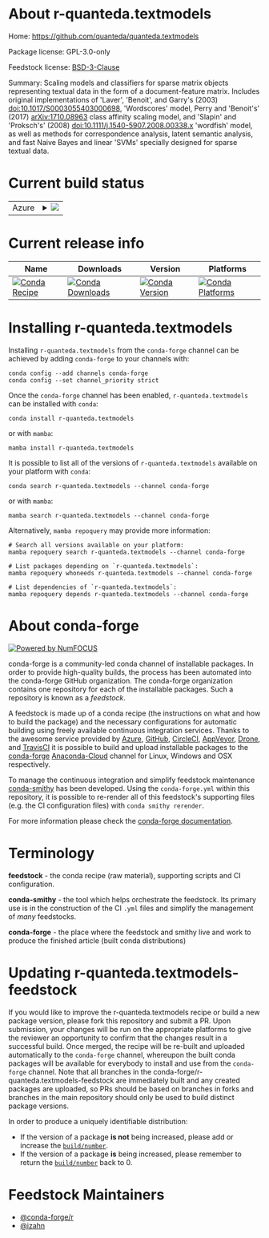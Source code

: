About r-quanteda.textmodels
===========================

Home: https://github.com/quanteda/quanteda.textmodels

Package license: GPL-3.0-only

Feedstock license: [BSD-3-Clause](https://github.com/conda-forge/r-quanteda.textmodels-feedstock/blob/main/LICENSE.txt)

Summary: Scaling models and classifiers for sparse matrix objects representing textual data in the form of a document-feature matrix.  Includes original implementations of 'Laver', 'Benoit', and Garry's (2003) <doi:10.1017/S0003055403000698>, 'Wordscores' model, Perry and 'Benoit's' (2017) <arXiv:1710.08963> class affinity scaling model, and 'Slapin' and 'Proksch's' (2008) <doi:10.1111/j.1540-5907.2008.00338.x> 'wordfish' model, as well as methods for correspondence analysis, latent semantic analysis, and fast Naive Bayes and linear 'SVMs' specially designed for sparse textual data.

Current build status
====================


<table>
    
  <tr>
    <td>Azure</td>
    <td>
      <details>
        <summary>
          <a href="https://dev.azure.com/conda-forge/feedstock-builds/_build/latest?definitionId=12645&branchName=main">
            <img src="https://dev.azure.com/conda-forge/feedstock-builds/_apis/build/status/r-quanteda.textmodels-feedstock?branchName=main">
          </a>
        </summary>
        <table>
          <thead><tr><th>Variant</th><th>Status</th></tr></thead>
          <tbody><tr>
              <td>linux_64_r_base4.0</td>
              <td>
                <a href="https://dev.azure.com/conda-forge/feedstock-builds/_build/latest?definitionId=12645&branchName=main">
                  <img src="https://dev.azure.com/conda-forge/feedstock-builds/_apis/build/status/r-quanteda.textmodels-feedstock?branchName=main&jobName=linux&configuration=linux_64_r_base4.0" alt="variant">
                </a>
              </td>
            </tr><tr>
              <td>linux_64_r_base4.1</td>
              <td>
                <a href="https://dev.azure.com/conda-forge/feedstock-builds/_build/latest?definitionId=12645&branchName=main">
                  <img src="https://dev.azure.com/conda-forge/feedstock-builds/_apis/build/status/r-quanteda.textmodels-feedstock?branchName=main&jobName=linux&configuration=linux_64_r_base4.1" alt="variant">
                </a>
              </td>
            </tr><tr>
              <td>osx_64_r_base4.0</td>
              <td>
                <a href="https://dev.azure.com/conda-forge/feedstock-builds/_build/latest?definitionId=12645&branchName=main">
                  <img src="https://dev.azure.com/conda-forge/feedstock-builds/_apis/build/status/r-quanteda.textmodels-feedstock?branchName=main&jobName=osx&configuration=osx_64_r_base4.0" alt="variant">
                </a>
              </td>
            </tr><tr>
              <td>osx_64_r_base4.1</td>
              <td>
                <a href="https://dev.azure.com/conda-forge/feedstock-builds/_build/latest?definitionId=12645&branchName=main">
                  <img src="https://dev.azure.com/conda-forge/feedstock-builds/_apis/build/status/r-quanteda.textmodels-feedstock?branchName=main&jobName=osx&configuration=osx_64_r_base4.1" alt="variant">
                </a>
              </td>
            </tr><tr>
              <td>win_64_r_base4.0</td>
              <td>
                <a href="https://dev.azure.com/conda-forge/feedstock-builds/_build/latest?definitionId=12645&branchName=main">
                  <img src="https://dev.azure.com/conda-forge/feedstock-builds/_apis/build/status/r-quanteda.textmodels-feedstock?branchName=main&jobName=win&configuration=win_64_r_base4.0" alt="variant">
                </a>
              </td>
            </tr><tr>
              <td>win_64_r_base4.1</td>
              <td>
                <a href="https://dev.azure.com/conda-forge/feedstock-builds/_build/latest?definitionId=12645&branchName=main">
                  <img src="https://dev.azure.com/conda-forge/feedstock-builds/_apis/build/status/r-quanteda.textmodels-feedstock?branchName=main&jobName=win&configuration=win_64_r_base4.1" alt="variant">
                </a>
              </td>
            </tr>
          </tbody>
        </table>
      </details>
    </td>
  </tr>
</table>

Current release info
====================

| Name | Downloads | Version | Platforms |
| --- | --- | --- | --- |
| [![Conda Recipe](https://img.shields.io/badge/recipe-r--quanteda.textmodels-green.svg)](https://anaconda.org/conda-forge/r-quanteda.textmodels) | [![Conda Downloads](https://img.shields.io/conda/dn/conda-forge/r-quanteda.textmodels.svg)](https://anaconda.org/conda-forge/r-quanteda.textmodels) | [![Conda Version](https://img.shields.io/conda/vn/conda-forge/r-quanteda.textmodels.svg)](https://anaconda.org/conda-forge/r-quanteda.textmodels) | [![Conda Platforms](https://img.shields.io/conda/pn/conda-forge/r-quanteda.textmodels.svg)](https://anaconda.org/conda-forge/r-quanteda.textmodels) |

Installing r-quanteda.textmodels
================================

Installing `r-quanteda.textmodels` from the `conda-forge` channel can be achieved by adding `conda-forge` to your channels with:

```
conda config --add channels conda-forge
conda config --set channel_priority strict
```

Once the `conda-forge` channel has been enabled, `r-quanteda.textmodels` can be installed with `conda`:

```
conda install r-quanteda.textmodels
```

or with `mamba`:

```
mamba install r-quanteda.textmodels
```

It is possible to list all of the versions of `r-quanteda.textmodels` available on your platform with `conda`:

```
conda search r-quanteda.textmodels --channel conda-forge
```

or with `mamba`:

```
mamba search r-quanteda.textmodels --channel conda-forge
```

Alternatively, `mamba repoquery` may provide more information:

```
# Search all versions available on your platform:
mamba repoquery search r-quanteda.textmodels --channel conda-forge

# List packages depending on `r-quanteda.textmodels`:
mamba repoquery whoneeds r-quanteda.textmodels --channel conda-forge

# List dependencies of `r-quanteda.textmodels`:
mamba repoquery depends r-quanteda.textmodels --channel conda-forge
```


About conda-forge
=================

[![Powered by
NumFOCUS](https://img.shields.io/badge/powered%20by-NumFOCUS-orange.svg?style=flat&colorA=E1523D&colorB=007D8A)](https://numfocus.org)

conda-forge is a community-led conda channel of installable packages.
In order to provide high-quality builds, the process has been automated into the
conda-forge GitHub organization. The conda-forge organization contains one repository
for each of the installable packages. Such a repository is known as a *feedstock*.

A feedstock is made up of a conda recipe (the instructions on what and how to build
the package) and the necessary configurations for automatic building using freely
available continuous integration services. Thanks to the awesome service provided by
[Azure](https://azure.microsoft.com/en-us/services/devops/), [GitHub](https://github.com/),
[CircleCI](https://circleci.com/), [AppVeyor](https://www.appveyor.com/),
[Drone](https://cloud.drone.io/welcome), and [TravisCI](https://travis-ci.com/)
it is possible to build and upload installable packages to the
[conda-forge](https://anaconda.org/conda-forge) [Anaconda-Cloud](https://anaconda.org/)
channel for Linux, Windows and OSX respectively.

To manage the continuous integration and simplify feedstock maintenance
[conda-smithy](https://github.com/conda-forge/conda-smithy) has been developed.
Using the ``conda-forge.yml`` within this repository, it is possible to re-render all of
this feedstock's supporting files (e.g. the CI configuration files) with ``conda smithy rerender``.

For more information please check the [conda-forge documentation](https://conda-forge.org/docs/).

Terminology
===========

**feedstock** - the conda recipe (raw material), supporting scripts and CI configuration.

**conda-smithy** - the tool which helps orchestrate the feedstock.
                   Its primary use is in the construction of the CI ``.yml`` files
                   and simplify the management of *many* feedstocks.

**conda-forge** - the place where the feedstock and smithy live and work to
                  produce the finished article (built conda distributions)


Updating r-quanteda.textmodels-feedstock
========================================

If you would like to improve the r-quanteda.textmodels recipe or build a new
package version, please fork this repository and submit a PR. Upon submission,
your changes will be run on the appropriate platforms to give the reviewer an
opportunity to confirm that the changes result in a successful build. Once
merged, the recipe will be re-built and uploaded automatically to the
`conda-forge` channel, whereupon the built conda packages will be available for
everybody to install and use from the `conda-forge` channel.
Note that all branches in the conda-forge/r-quanteda.textmodels-feedstock are
immediately built and any created packages are uploaded, so PRs should be based
on branches in forks and branches in the main repository should only be used to
build distinct package versions.

In order to produce a uniquely identifiable distribution:
 * If the version of a package **is not** being increased, please add or increase
   the [``build/number``](https://docs.conda.io/projects/conda-build/en/latest/resources/define-metadata.html#build-number-and-string).
 * If the version of a package **is** being increased, please remember to return
   the [``build/number``](https://docs.conda.io/projects/conda-build/en/latest/resources/define-metadata.html#build-number-and-string)
   back to 0.

Feedstock Maintainers
=====================

* [@conda-forge/r](https://github.com/conda-forge/r/)
* [@izahn](https://github.com/izahn/)

